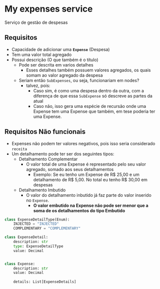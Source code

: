 # My expenses service

Serviço de gestão de despesas

## Requisitos

- Capacidade de adicionar uma **`Expense`** (Despesa)
- Tem uma valor total agregado
- Possui descrição (O que também é o título)
  - Pode ser descrita em varios detalhes
    - Esses detalhes também possuem valores agregados, os quais somam ao valor agregado da despesa
  - Seriam então `SubExpenses`, ou seja, funcionariam em nodes?
    - talvez, pois:
      - Caso sim, é como uma despesa dentro da outra, com a diferença de que essa `SubExpense` só descreve as partes da atual
      - Caso não, isso gera uma espécie de recursão onde uma Expense tem uma Expense que também, em tese poderia ter uma Expense.

## Requisitos Não funcionais

- Expenses não podem ter valores negativos, pois isso seria considerado `receita`
- Um detalhamento pode ter ser dos seguintes tipos:
  - Detalhamento Complementar
    - O valor total de uma Expense é representado pelo seu valor agregado, somado aos seus detalhamentos
      - Exemplo: Se eu tenho um Expense de R$ 25,00 e um detalhamento de R$ 5,00. No total eu tenho R$ 30,00 em despesas
  - Detalhamento Imbutido
    - O valor do detalhamento inbutido já faz parte do valor inserido no `Expense`.
      - **O valor embutido na Expense não pode ser menor que a soma de os detalhamentos do tipo Embutido**

```python
class ExpenseDetailType(Enum):
    INJECTED = "INJECTED"
    COMPLEMENTARY = "COMPLEMENTARY"

class ExpenseDetail:
    description: str
    type: ExpenseDetailType
    value: Decimal


class Expense:
    description: str
    value: Decimal
    
    details: List[ExpenseDetails]
```
